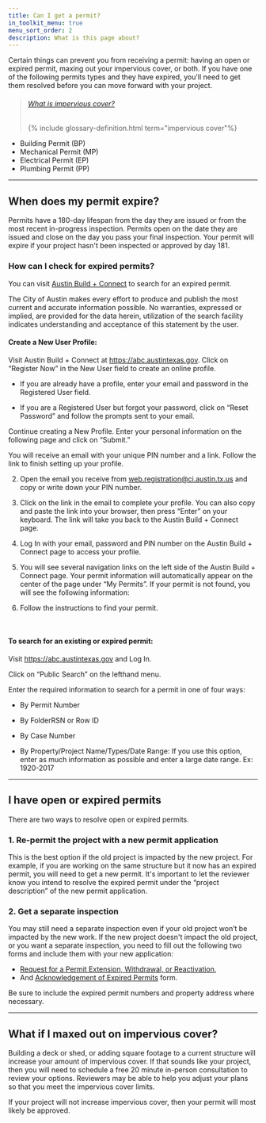 ```yaml
---
title: Can I get a permit?
in_toolkit_menu: true
menu_sort_order: 2
description: What is this page about?
---
```



Certain things can prevent you from receiving a permit: having an open or expired permit, maxing out your impervious cover, or both. If you have one of the following permits types and they have expired, you'll need to get them resolved before you can move forward with your project.

> ###### [What is impervious cover?](/resources/glossary/impervious-cover)
>
> {% include glossary-definition.html term="impervious cover"%}

* Building Permit (BP)
* Mechanical Permit (MP)
* Electrical Permit (EP)
* Plumbing Permit (PP)

---

## When does my permit expire?

Permits have a 180-day lifespan from the day they are issued or from the most recent in-progress inspection. Permits open on the date they are issued and close on the day you pass your final inspection. Your permit will expire if your project hasn't been inspected or approved by day 181.

### How can I check for expired permits?

You can visit [Austin Build + Connect](https://abc.austintexas.gov/web/permit/public-search-other) to search for an expired permit.

The City of Austin makes every effort to produce and publish the most current and accurate information possible. No warranties, expressed or implied, are provided for the data herein, utilization of the search facility indicates understanding and acceptance of this statement by the user.

#### Create a New User Profile:

Visit Austin Build + Connect at https://abc.austintexas.gov. Click on “Register Now” in the New User field to create an online profile.

* If you are already have a profile, enter your email and password in the Registered User field.

* If you are a Registered User but forgot your password, click on “Reset Password” and follow the prompts sent to your email.

Continue creating a New Profile. Enter your personal information on the following page and click on “Submit.”

You will receive an email with your unique PIN number and a link. Follow the link to finish setting up your profile.

2.  Open the email you receive from web.registration@ci.austin.tx.us and copy or write down your PIN number.

3.  Click on the link in the email to complete your profile. You can also copy and paste the link into your browser, then press “Enter” on your keyboard. The link will take you back to the Austin Build + Connect page.

4.  Log In with your email, password and PIN number on the Austin Build + Connect page to access your profile.

5.  You will see several navigation links on the left side of the Austin Build + Connect page. Your permit information will automatically appear on the center of the page under “My Permits”. If your permit is not found, you will see the following information:

6.  Follow the instructions to find your permit.

&nbsp;

#### To search for an existing or expired permit:

Visit https://abc.austintexas.gov and Log In.

Click on “Public Search” on the lefthand menu.

Enter the required information to search for a permit in one of four ways:

* By Permit Number

* By FolderRSN or Row ID

* By Case Number

* By Property/Project Name/Types/Date Range: If you use this option, enter as much information as possible and enter a large date range.
Ex: 1920-2017

---

## I have open or expired permits

There are two ways to resolve open or expired permits.

### 1. Re-permit the project with a new permit application

This is the best option if the old project is impacted by the new project. For example, if you are working on the same structure but it now has an expired permit, you will need to get a new permit. It's important to let the reviewer know you intend to resolve the expired permit under the “project description” of the new permit application.

### 2. Get a separate inspection

You may still need a separate inspection even if your old project won’t be impacted by the new work. If the new project doesn't impact the old project, or you want a separate inspection, you need to fill out the following two forms and include them with your new application:

* [Request for a Permit Extension, Withdrawal, or Reactivation](/assets/applications-and-forms/Request_for_Permit_Extension__Withdrawal_or_Reactivation.pdf),
* And [Acknowledgement of Expired Permits](/assets/applications-and-forms/acknowlege_expired_permits.pdf) form.

Be sure to include the expired permit numbers and property address where necessary.

---

## What if I maxed out on impervious cover?

Building a deck or shed, or adding square footage to a current structure will increase your amount of impervious cover. If that sounds like your project, then you will need to schedule a free 20 minute in-person consultation to review your options. Reviewers may be able to help you adjust your plans so that you meet the impervious cover limits.

If your project will not increase impervious cover, then your permit will most likely be approved.
